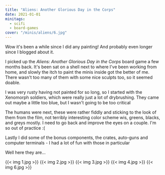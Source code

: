 ```yaml
---
title: "Aliens: Another Glorious Day in the Corps"
date: 2021-01-01
minitags:
  - scifi
  - board-games
cover: "/minis/aliens/6.jpg"
---
```


Wow it's been a while since I did any painting! And probably even longer since I blogged about it.

I picked up the _Aliens: Another Glorious Day in the Corps_ board game a few months back. It's been sat on a shell next to where I've been working from home, and slowly the itch to paint the minis inside got the better of me. There wasn't too many of them with some nice sculpts too, so it seemed doable.

I was very rusty having not painted for so long, so I started with the Xenomorph soldiers, which were really just a lot of drybrushing. They came out maybe a little too blue, but I wasn't going to be too critical

The humans were next, these were rather fiddly and sticking to the look of them from the film, not terribly interesting color scheme wis, greens, blacks, and greys mostly. I need to go back and improve the eyes on a couple. I'm so out of practice :(

Lastly I did some of the bonus components, the crates, auto-guns and computer terminals - I had a lot of fun with those in particular

Well here they are...

{{< img 1.jpg >}}
{{< img 2.jpg >}}
{{< img 3.jpg >}}
{{< img 4.jpg >}}
{{< img 6.jpg >}}
